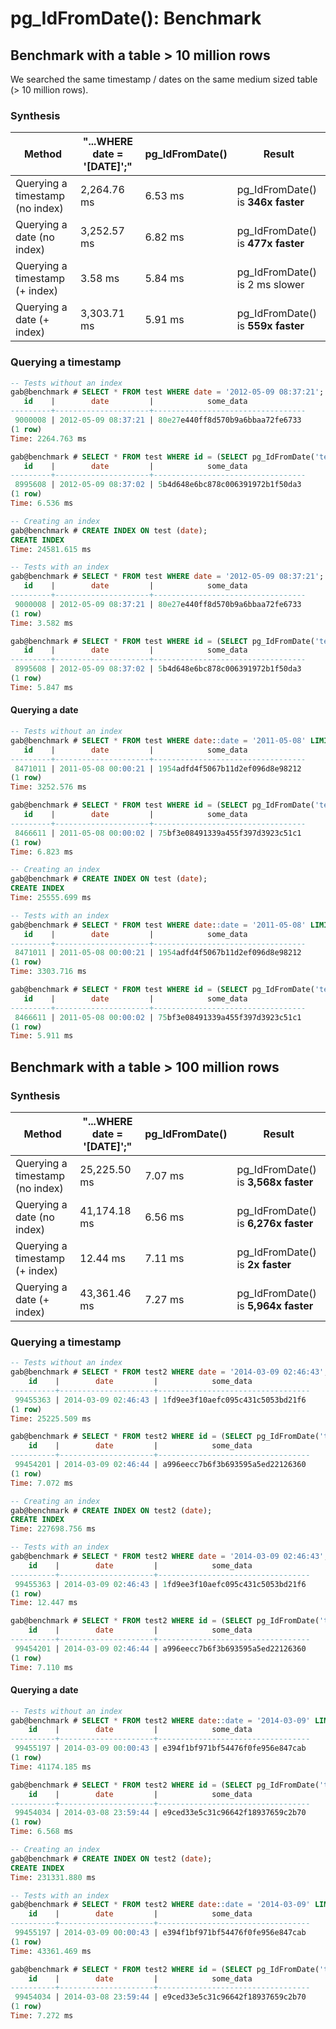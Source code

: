 # pg_IdFromDate(): Benchmark

## Benchmark with a table > 10 million rows

We searched the same timestamp / dates on the same medium sized table (> 10 million rows).

### Synthesis

Method                            | "...WHERE date = '[DATE]';" | pg_IdFromDate() | Result                        
----------------------------------|-----------------------------|-----------------|--------------------------------
Querying a timestamp (no index)   | 2,264.76 ms                 | 6.53 ms         | pg_IdFromDate() is **346x faster**
Querying a date (no index)        | 3,252.57 ms                 | 6.82 ms         | pg_IdFromDate() is **477x faster**
Querying a timestamp (+ index)    | 3.58 ms                     | 5.84 ms         | pg_IdFromDate() is 2 ms slower
Querying a date (+ index)         | 3,303.71 ms                 | 5.91 ms         | pg_IdFromDate() is **559x faster**

### Querying a timestamp

```sql
-- Tests without an index
gab@benchmark # SELECT * FROM test WHERE date = '2012-05-09 08:37:21';
   id    |        date         |            some_data             
---------+---------------------+----------------------------------
 9000008 | 2012-05-09 08:37:21 | 80e27e440ff8d570b9a6bbaa72fe6733
(1 row)
Time: 2264.763 ms

gab@benchmark # SELECT * FROM test WHERE id = (SELECT pg_IdFromDate('test', 'date', '2012-05-09 08:37:21'));
   id    |        date         |            some_data             
---------+---------------------+----------------------------------
 8995608 | 2012-05-09 08:37:02 | 5b4d648e6bc878c006391972b1f50da3
(1 row)
Time: 6.536 ms

-- Creating an index
gab@benchmark # CREATE INDEX ON test (date);
CREATE INDEX
Time: 24581.615 ms

-- Tests with an index
gab@benchmark # SELECT * FROM test WHERE date = '2012-05-09 08:37:21';
   id    |        date         |            some_data             
---------+---------------------+----------------------------------
 9000008 | 2012-05-09 08:37:21 | 80e27e440ff8d570b9a6bbaa72fe6733
(1 row)
Time: 3.582 ms

gab@benchmark # SELECT * FROM test WHERE id = (SELECT pg_IdFromDate('test', 'date', '2012-05-09 08:37:21'));
   id    |        date         |            some_data             
---------+---------------------+----------------------------------
 8995608 | 2012-05-09 08:37:02 | 5b4d648e6bc878c006391972b1f50da3
(1 row)
Time: 5.847 ms
```

#### Querying a date

```sql
-- Tests without an index
gab@benchmark # SELECT * FROM test WHERE date::date = '2011-05-08' LIMIT 1;
   id    |        date         |            some_data             
---------+---------------------+----------------------------------
 8471011 | 2011-05-08 00:00:21 | 1954adfd4f5067b11d2ef096d8e98212
(1 row)
Time: 3252.576 ms

gab@benchmark # SELECT * FROM test WHERE id = (SELECT pg_IdFromDate('test', 'date', '2011-05-08'::date));
   id    |        date         |            some_data             
---------+---------------------+----------------------------------
 8466611 | 2011-05-08 00:00:02 | 75bf3e08491339a455f397d3923c51c1
(1 row)
Time: 6.823 ms

-- Creating an index
gab@benchmark # CREATE INDEX ON test (date);
CREATE INDEX
Time: 25555.699 ms

-- Tests with an index
gab@benchmark # SELECT * FROM test WHERE date::date = '2011-05-08' LIMIT 1;
   id    |        date         |            some_data             
---------+---------------------+----------------------------------
 8471011 | 2011-05-08 00:00:21 | 1954adfd4f5067b11d2ef096d8e98212
(1 row)
Time: 3303.716 ms

gab@benchmark # SELECT * FROM test WHERE id = (SELECT pg_IdFromDate('test', 'date', '2011-05-08'::date));
   id    |        date         |            some_data             
---------+---------------------+----------------------------------
 8466611 | 2011-05-08 00:00:02 | 75bf3e08491339a455f397d3923c51c1
(1 row)
Time: 5.911 ms
```

## Benchmark with a table > 100 million rows

### Synthesis

Method                            | "...WHERE date = '[DATE]';" | pg_IdFromDate() | Result                        
----------------------------------|-----------------------------|-----------------|--------------------------------
Querying a timestamp (no index)   | 25,225.50 ms                | 7.07 ms         | pg_IdFromDate() is **3,568x faster**
Querying a date (no index)        | 41,174.18 ms                | 6.56 ms         | pg_IdFromDate() is **6,276x faster**
Querying a timestamp (+ index)    | 12.44 ms                    | 7.11 ms         | pg_IdFromDate() is **2x faster**
Querying a date (+ index)         | 43,361.46 ms                | 7.27 ms         | pg_IdFromDate() is **5,964x faster**

### Querying a timestamp

```sql
-- Tests without an index
gab@benchmark # SELECT * FROM test2 WHERE date = '2014-03-09 02:46:43';
    id    |        date         |            some_data             
----------+---------------------+----------------------------------
 99455363 | 2014-03-09 02:46:43 | 1fd9ee3f10aefc095c431c5053bd21f6
(1 row)
Time: 25225.509 ms

gab@benchmark # SELECT * FROM test2 WHERE id = (SELECT pg_IdFromDate('test2', 'date', '2014-03-09 02:46:43'));
    id    |        date         |            some_data             
----------+---------------------+----------------------------------
 99454201 | 2014-03-09 02:46:44 | a996eecc7b6f3b693595a5ed22126360
(1 row)
Time: 7.072 ms

-- Creating an index
gab@benchmark # CREATE INDEX ON test2 (date);
CREATE INDEX
Time: 227698.756 ms

-- Tests with an index
gab@benchmark # SELECT * FROM test2 WHERE date = '2014-03-09 02:46:43';
    id    |        date         |            some_data             
----------+---------------------+----------------------------------
 99455363 | 2014-03-09 02:46:43 | 1fd9ee3f10aefc095c431c5053bd21f6
(1 row)
Time: 12.447 ms

gab@benchmark # SELECT * FROM test2 WHERE id = (SELECT pg_IdFromDate('test2', 'date', '2014-03-09 02:46:43'));
    id    |        date         |            some_data             
----------+---------------------+----------------------------------
 99454201 | 2014-03-09 02:46:44 | a996eecc7b6f3b693595a5ed22126360
(1 row)
Time: 7.110 ms
```

#### Querying a date

```sql
-- Tests without an index
gab@benchmark # SELECT * FROM test2 WHERE date::date = '2014-03-09' LIMIT 1;
    id    |        date         |            some_data             
----------+---------------------+----------------------------------
 99455197 | 2014-03-09 00:00:43 | e394f1bf971bf54476f0fe956e847cab
(1 row)
Time: 41174.185 ms

gab@benchmark # SELECT * FROM test2 WHERE id = (SELECT pg_IdFromDate('test2', 'date', '2014-03-09'::date));
    id    |        date         |            some_data             
----------+---------------------+----------------------------------
 99454034 | 2014-03-08 23:59:44 | e9ced33e5c31c96642f18937659c2b70
(1 row)
Time: 6.568 ms

-- Creating an index
gab@benchmark # CREATE INDEX ON test2 (date);
CREATE INDEX
Time: 231331.880 ms

-- Tests with an index
gab@benchmark # SELECT * FROM test2 WHERE date::date = '2014-03-09' LIMIT 1;
    id    |        date         |            some_data             
----------+---------------------+----------------------------------
 99455197 | 2014-03-09 00:00:43 | e394f1bf971bf54476f0fe956e847cab
(1 row)
Time: 43361.469 ms

gab@benchmark # SELECT * FROM test2 WHERE id = (SELECT pg_IdFromDate('test2', 'date', '2014-03-09'::date));
    id    |        date         |            some_data             
----------+---------------------+----------------------------------
 99454034 | 2014-03-08 23:59:44 | e9ced33e5c31c96642f18937659c2b70
(1 row)
Time: 7.272 ms
```
